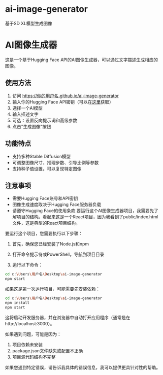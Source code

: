 # ai-image-generator
基于SD XL模型生成图像
# AI图像生成器

这是一个基于Hugging Face API的AI图像生成器，可以通过文字描述生成相应的图像。

## 使用方法

1. 访问 https://你的用户名.github.io/ai-image-generator
2. 输入你的Hugging Face API密钥（可以在[这里](https://huggingface.co/settings/tokens)获取）
3. 选择一个AI模型
4. 输入描述文字
5. 可选：设置反向提示词和高级参数
6. 点击"生成图像"按钮

## 功能特点

- 支持多种Stable Diffusion模型
- 可调整图像尺寸、推理步数、引导比例等参数
- 支持种子值设置，可以复现特定图像

## 注意事项

- 需要Hugging Face账号和API密钥
- 图像生成速度取决于Hugging Face服务器负载
- 请遵守Hugging Face的使用条款
要运行这个AI图像生成器项目，我需要先了解项目的结构。看起来这是一个React项目，因为我看到了public/index.html文件，这是典型的React项目结构。

要运行这个项目，您需要执行以下步骤：

1. 首先，确保您已经安装了Node.js和npm

2. 打开命令提示符或PowerShell，导航到项目目录

3. 运行以下命令：

```bash
cd c:\Users\用户名\Desktop\ai-image-generator            
npm start
```

如果这是第一次运行项目，可能需要先安装依赖：

```bash
cd c:\Users\用户名\Desktop\ai-image-generator            
npm install
npm start
```

这将启动开发服务器，并在浏览器中自动打开应用程序（通常是在 http://localhost:3000）。

如果遇到问题，可能是因为：
1. 项目依赖未安装
2. package.json文件缺失或配置不正确
3. 项目源代码结构不完整

如果您遇到特定错误，请告诉我具体的错误信息，我可以提供更具针对性的帮助。
